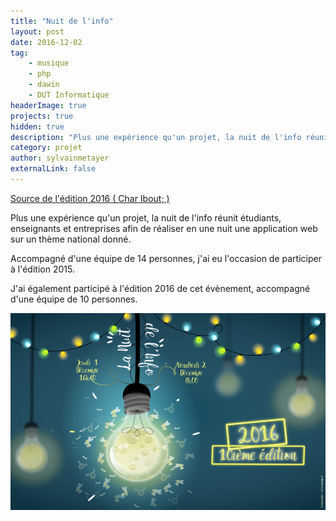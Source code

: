 ```yaml
---
title: "Nuit de l'info"
layout: post
date: 2016-12-02
tag: 
    - musique
    - php
    - dawin
    - DUT Informatique
headerImage: true
projects: true
hidden: true
description: "Plus une expérience qu'un projet, la nuit de l'info réunit étudiants, enseignants et entreprises afin de réaliser en une nuit une application web sur un thème national donné."
category: projet
author: sylvainmetayer
externalLink: false
---
```


[Source de l'édition 2016 ( Char Ibout; )](https://github.com/Clovis-Portron/Nuit-info2016)

Plus une expérience qu'un projet, la nuit de l'info réunit étudiants, enseignants et entreprises afin de réaliser en une nuit une application web sur un thème national donné.

Accompagné d'une équipe de 14 personnes, j'ai eu l'occasion de participer à l'édition 2015.

J'ai également participé à l'édition 2016 de cet évènement, accompagné d'une équipe de 10 personnes.

![Logo nuit info 2016](/assets/images/projets/nuit_info.png)
